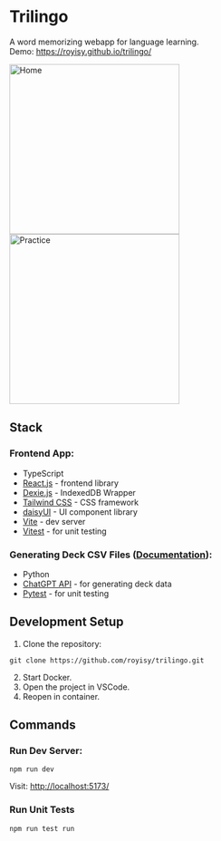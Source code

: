# Trilingo

A word memorizing webapp for language learning.  
Demo: https://royisy.github.io/trilingo/

<div style="display: inline-block;">
  <img src="https://user-images.githubusercontent.com/28505196/261851814-9de3a934-208b-4185-bdfb-f020f7b16cd8.png" alt="Home" width="300">
  <img src="https://user-images.githubusercontent.com/28505196/261851820-e8af65fb-63d1-4f78-ac82-d3694a322f79.png" alt="Practice" width="300">
</div>

## Stack

### Frontend App:

- TypeScript
- [React.js](https://react.dev/) - frontend library
- [Dexie.js](https://dexie.org/) - IndexedDB Wrapper
- [Tailwind CSS](https://tailwindcss.com/) - CSS framework
- [daisyUI](https://daisyui.com/) - UI component library
- [Vite](https://vitejs.dev/) - dev server
- [Vitest](https://vitest.dev/) - for unit testing

### Generating Deck CSV Files ([Documentation](docs/deck-generator.md)):

- Python
- [ChatGPT API](https://platform.openai.com/docs/introduction) - for generating deck data
- [Pytest](https://docs.pytest.org/) - for unit testing

## Development Setup

1. Clone the repository:

```
git clone https://github.com/royisy/trilingo.git
```

2. Start Docker.
3. Open the project in VSCode.
4. Reopen in container.

## Commands

### Run Dev Server:

```
npm run dev
```

Visit: [http://localhost:5173/](http://localhost:5173/)

### Run Unit Tests

```
npm run test run
```
